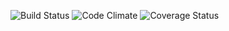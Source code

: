 ![Build Status](https://codeship.com/projects/650ca9c0-bc21-0133-cbd8-568b1089e8b8/status?branch=master)
![Code Climate](https://codeclimate.com/github/jgendrano/petfinder-enhanced.png)
![Coverage Status](https://coveralls.io/repos/jgendrano/petfinder-enhanced/badge.png)
